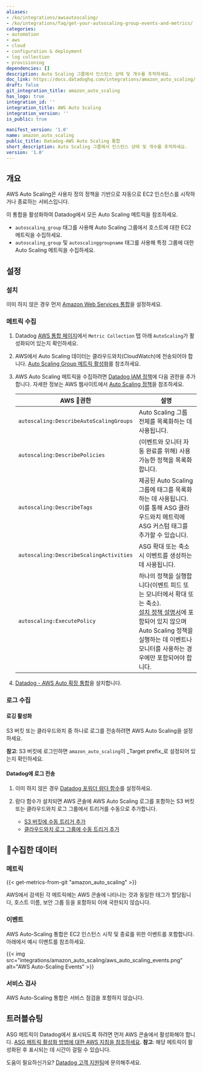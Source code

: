 ```yaml
---
aliases:
- /ko/integrations/awsautoscaling/
- /ko/integrations/faq/get-your-autoscaling-group-events-and-metrics/
categories:
- automation
- aws
- cloud
- configuration & deployment
- log collection
- provisioning
dependencies: []
description: Auto Scaling 그룹에서 인스턴스 상태 및 개수를 추적하세요.
doc_link: https://docs.datadoghq.com/integrations/amazon_auto_scaling/
draft: false
git_integration_title: amazon_auto_scaling
has_logo: true
integration_id: ''
integration_title: AWS Auto Scaling
integration_version: ''
is_public: true

manifest_version: '1.0'
name: amazon_auto_scaling
public_title: Datadog-AWS Auto Scaling 통합
short_description: Auto Scaling 그룹에서 인스턴스 상태 및 개수를 추적하세요.
version: '1.0'
---
```


<!--  SOURCED FROM https://github.com/DataDog/dogweb -->
## 개요

AWS Auto Scaling은 사용자 정의 정책을 기반으로 자동으로 EC2 인스턴스를 시작하거나 종료하는 서비스입니다.

이 통합을 활성화하여 Datadog에서 모든 Auto Scaling 메트릭을 참조하세요.

- `autoscaling_group` 태그를 사용해 Auto Scaling 그룹에서 호스트에 대한 EC2 메트릭을 수집하세요.
- `autoscaling_group` 및 `autoscalinggroupname` 태그를 사용해 특정 그룹에 대한 Auto Scaling 메트릭을 수집하세요.

## 설정

### 설치

이미 하지 않은 경우 먼저 [Amazon Web Services 통합][1]을 설정하세요.

### 메트릭 수집

1. Datadog [AWS 통합 페이지][2]에서 `Metric Collection` 탭 아래 `AutoScaling`가 활성화되어 있는지 확인하세요.
2. AWS에서 Auto Scaling 데이터는 클라우드와치(CloudWatch)에 전송되어야 합니다. [Auto Scaling Group 메트릭 활성화][3]를 참조하세요.
3. AWS Auto Scaling 메트릭을 수집하려면 [Datadog IAM 정책][4]에 다음 권한을 추가합니다. 자세한 정보는 AWS 웹사이트에서 [Auto Scaling 정책][5]을 참조하세요.

    | AWS 권한                          | 설명                                                                                                                                                                                                                                             |
    | --------------------------------------- | -------------------------------------------------------------------------------------------------------------------------------------------------------------------------------------------------------------------------------------------------------- |
    | `autoscaling:DescribeAutoScalingGroups` | Auto Scaling 그룹 전체를 목록화하는 데 사용됩니다.                                                                                                                                                                                                                    |
    | `autoscaling:DescribePolicies`          | (이벤트와 모니터 자동 완료를 위해) 사용 가능한 정책을 목록화합니다.                                                                                                                                                                                     |
    | `autoscaling:DescribeTags`              | 제공된 Auto Scaling 그룹에 태그를 목록화하는 데 사용됩니다. 이를 통해  ASG 클라우드와치 메트릭에 ASG 커스텀 태그를 추가할 수 있습니다.                                                                                                                                           |
    | `autoscaling:DescribeScalingActivities` | ASG 확대 또는 축소 시 이벤트를 생성하는 데 사용됩니다.                                                                                                                                                                                                   |
    | `autoscaling:ExecutePolicy`             | 하나의 정책을 실행합니다(이벤트 피드 또는 모니터에서 확대 또는 축소).<br>[설치 정책 설명서](#installation)에 포함되어 있지 않으며 Auto Scaling 정책을 실행하는 데 이벤트나 모니터를 사용하는 경우에만 포함되어야 합니다. |

4. [Datadog - AWS Auto 확장 통합][6]을 설치합니다.

### 로그 수집

#### 로깅 활성화

S3 버킷 또는 클라우드와치 중 하나로 로그를 전송하려면 AWS Auto Scaling을 설정하세요.

**참고**: S3 버킷에 로그인하면 `amazon_auto_scaling`이 _Target prefix_로 설정되어 있는지 확인하세요.

#### Datadog에 로그 전송

1. 이미 하지 않은 경우 [Datadog 포워더 람다 함수][7]를 설정하세요.
2. 람다 함수가 설치되면 AWS 콘솔에 AWS Auto Scaling 로그를 포함하는 S3 버킷 또는 클라우드와치 로그 그룹에서 트리거를 수동으로 추가합니다.

    - [S3 버킷에 수동 트리거 추가][8]
    - [클라우드와치 로그 그룹에 수동 트리거 추가][9]

## 수집한 데이터

### 메트릭
{{< get-metrics-from-git "amazon_auto_scaling" >}}


AWS에서 검색된 각 메트릭에는 AWS 콘솔에 나타나는 것과 동일한 태그가 할당됩니다, 호스트 이름, 보안 그룹 등을 포함하되 이에 국한되지 않습니다.

### 이벤트

AWS Auto-Scaling 통합은 EC2 인스턴스 시작 및 종료를 위한 이벤트를 포함합니다. 아래에서 예시 이벤트를 참조하세요.

{{< img src="integrations/amazon_auto_scaling/aws_auto_scaling_events.png" alt="AWS Auto-Scaling Events" >}}

### 서비스 검사

AWS Auto-Scaling 통합은 서비스 점검을 포함하지 않습니다.

## 트러블슈팅

ASG 메트릭이 Datadog에서 표시되도록 하려면 먼저 AWS 콘솔에서 활성화해야 합니다. [ASG 메트릭 활성화 방법에 대한 AWS 지침을 참조하세요][11]. **참고**: 해당 메트릭이 활성화된 후 표시되는 데 시간이 걸릴 수 있습니다.

도움이 필요하신가요? [Datadog 고객 지원팀][12]에 문의해주세요.

[1]: https://docs.datadoghq.com/ko/integrations/amazon_web_services/
[2]: https://app.datadoghq.com/integrations/amazon-web-services
[3]: https://docs.aws.amazon.com/autoscaling/ec2/userguide/as-instance-monitoring.html#as-enable-group-metrics
[4]: https://docs.datadoghq.com/ko/integrations/amazon_web_services/#installation
[5]: https://docs.aws.amazon.com/autoscaling/plans/userguide/auth-and-access-control.html
[6]: https://app.datadoghq.com/integrations/amazon-auto-scaling
[7]: https://docs.datadoghq.com/ko/logs/guide/forwarder/
[8]: https://docs.datadoghq.com/ko/integrations/amazon_web_services/?tab=allpermissions#collecting-logs-from-s3-buckets
[9]: https://docs.datadoghq.com/ko/integrations/amazon_web_services/?tab=allpermissions#collecting-logs-from-cloudwatch-log-group
[10]: https://github.com/DataDog/dogweb/blob/prod/integration/amazon_auto_scaling/amazon_auto_scaling_metadata.csv
[11]: http://docs.aws.amazon.com/autoscaling/latest/userguide/as-instance-monitoring.html#enable-detailed-instance-metrics
[12]: https://docs.datadoghq.com/ko/help/
